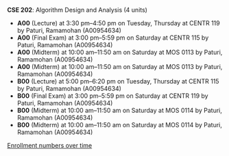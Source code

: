 **CSE 202**: Algorithm Design and Analysis (4 units)

- **A00** (Lecture) at 3:30 pm–4:50 pm on Tuesday, Thursday at CENTR 119 by Paturi, Ramamohan (A00954634)
- **A00** (Final Exam) at 3:00 pm–5:59 pm on Saturday at CENTR 115 by Paturi, Ramamohan (A00954634)
- **A00** (Midterm) at 10:00 am–11:50 am on Saturday at MOS 0113 by Paturi, Ramamohan (A00954634)
- **A00** (Midterm) at 10:00 am–11:50 am on Saturday at MOS 0113 by Paturi, Ramamohan (A00954634)
- **B00** (Lecture) at 5:00 pm–6:20 pm on Tuesday, Thursday at CENTR 115 by Paturi, Ramamohan (A00954634)
- **B00** (Final Exam) at 3:00 pm–5:59 pm on Saturday at CENTR 119 by Paturi, Ramamohan (A00954634)
- **B00** (Midterm) at 10:00 am–11:50 am on Saturday at MOS 0114 by Paturi, Ramamohan (A00954634)
- **B00** (Midterm) at 10:00 am–11:50 am on Saturday at MOS 0114 by Paturi, Ramamohan (A00954634)

[Enrollment numbers over time](./CSE202.tsv)
